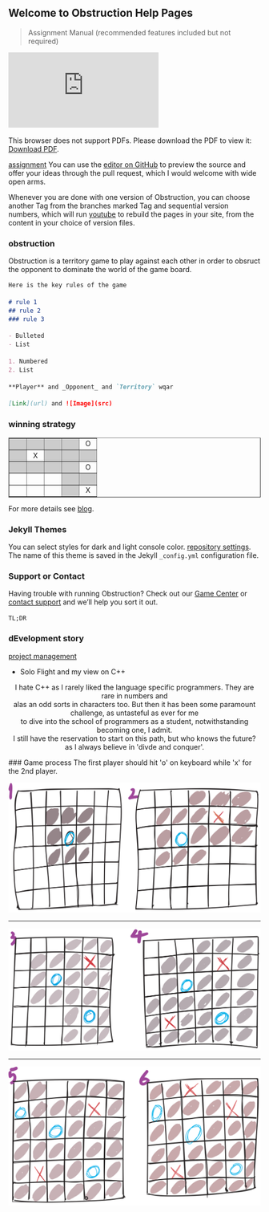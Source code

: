 ## Welcome to Obstruction Help Pages

> Assignment Manual (recommended features included but not required)
<object data="https://github.com/aiegoo/obstruction/blob/master/50.CPP_app.pdf" type="application/pdf" width="700px" height="700px">
    <embed src="https://github.com/aiegoo/obstruction/blob/master/50.CPP_app.pdf">
        <p>This browser does not support PDFs. Please download the PDF to view it: <a href="50.CPP_app.pdf">Download PDF</a>.</p>
    </embed>
</object>

[assignment](https://eggs.or.kr/crh/drone_resource/-/blob/8a8c0dbcb7c50f0f5b7541e4c7125fab2ec93437/50.CPP_app.pdf)
You can use the [editor on GitHub](https://github.com/aiegoo/obstruction/edit/master/README.md) to preview the source and offer your ideas through the pull request, which I would welcome with wide open arms.

Whenever you are done with one version of Obstruction, you can choose another Tag from the branches marked Tag and sequential version numbers, which will run [youtube](https//youtube.com:xkdyk??) to rebuild the pages in your site, from the content in your choice of version files.

### obstruction

Obstruction is a territory game to play against each other in order to obsruct the opponent to dominate the world of the game board.

```markdown
Here is the key rules of the game

# rule 1
## rule 2
### rule 3

- Bulleted
- List

1. Numbered
2. List

**Player** and _Opponent_ and `Territory` wqar

[Link](url) and ![Image](src)
```
### winning strategy

<table border="1">
<tbody><tr align="center" height="20"><td bgcolor="#cccccc" width="20">&nbsp;</td><td bgcolor="#cccccc" width="20">&nbsp;</td><td bgcolor="#cccccc" width="20">&nbsp;</td><td bgcolor="#cccccc" width="20">&nbsp;</td><td width="20">O</td></tr>
<tr align="center" height="20"><td bgcolor="#cccccc">&nbsp;</td><td>X</td><td bgcolor="#cccccc">&nbsp;</td><td bgcolor="#cccccc">&nbsp;</td><td bgcolor="#cccccc">&nbsp;</td></tr>
<tr align="center" height="20"><td bgcolor="#cccccc">&nbsp;</td><td bgcolor="#cccccc">&nbsp;</td><td bgcolor="#cccccc">&nbsp;</td><td bgcolor="#cccccc">&nbsp;</td><td>O</td></tr>
<tr align="center" height="20"><td>&nbsp;</td><td>&nbsp;</td><td>&nbsp;</td><td bgcolor="#cccccc">&nbsp;</td><td bgcolor="#cccccc">&nbsp;</td></tr>
<tr align="center" height="20"><td>&nbsp;</td><td>&nbsp;</td><td>&nbsp;</td><td bgcolor="#cccccc">&nbsp;</td><td>X</td></tr>
</tbody></table>



For more details see [blog](http://www.papg.com/show?2XMX).

### Jekyll Themes

You can select styles for dark and light console color.
[repository settings](https://github.com/aiegoo/obstruction/settings). The name of this theme is saved in the Jekyll `_config.yml` configuration file.

### Support or Contact

Having trouble with running Obstruction? Check out our [Game Center](aiegoo.github.io/obstruction) or [contact support](https://36io.co) and we’ll help you sort it out.

`TL;DR`

### dEvelopment story
[project management](https://github.com/aiegoo/cplus/projects/1) 
- Solo Flight and my view on C++
<p style="text-align: center">
I hate C++ as I rarely liked the language specific programmers. They are rare in numbers and <br>alas an odd sorts in characters too. But then it has been some paramount challenge, as untasteful as ever for me <br>to dive into the school of programmers as a student, notwithstanding becoming one, I admit. <br>I still have the reservation to start on this path, but who knows the future? <br>as I always believe in 'divde and conquer'.
</p>
### Game process
The first player should hit 'o' on keyboard while 'x' for the 2nd player.

![step 1 & 2](images/obstruction1.png)
<hr>

![step 3 & 4](images/obstruction2.png)
<hr>

![step 5 & 6](images/obstruction3.png)
